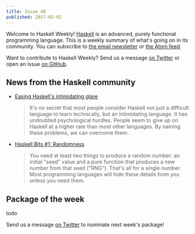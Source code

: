 ```yaml
---
title: Issue 40
published: 2017-02-02
---
```


Welcome to Haskell Weekly!
[Haskell](https://haskell-lang.org) is an advanced, purely functional programming language.
This is a weekly summary of what's going on in its community.
You can subscribe to [the email newsletter](https://news.us10.list-manage.com/subscribe?u=49a6a2e17b12be2c5c4dcb232&id=ffbbbbd930)
or [the Atom feed](/haskell-weekly.atom).

Want to contribute to Haskell Weekly?
Send us a message [on Twitter](https://twitter.com/haskellweekly)
or open an issue [on GitHub](https://github.com/haskellweekly/haskellweekly.github.io).

## News from the Haskell community

-   [Easing Haskell's intimidating glare](https://medium.com/@james_32022/easing-haskells-intimidating-glare-2341095e88aa)

    > It's no secret that most people consider Haskell not just a difficult language to learn technically, but an intimidating language. It has undoubted psychological hurdles. People seem to give up on Haskell at a higher rate than most other languages. By naming these problems, we can overcome them.

-   [Haskell Bits #1: Randomness](http://www.kovach.me/posts/2017-01-30-haskell-bits-randomness.html)

    > You need at least two things to produce a random number: an initial "seed" value and a pure function that produces a new number from that seed ("RNG"). That's all for a single number. Most programming languages will hide these details from you unless you need them.

## Package of the week

todo

Send us a message [on Twitter](https://twitter.com/haskellweekly) to nominate next week's package!
